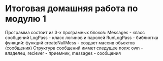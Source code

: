 Итоговая домашняя работа по модулю 1
====================================

Программа состоит из 3-х програмных блоков:
Messages - класс сообщений
LogPass - класс логинов и паролей
RunLogPass - библиотка функций:
   функций createNullMess - создает массив обьектов (сообщения)
   Структура сообщений иммет следущее поля: own - владелец, 
   reciever - приемник, messages - сообщения 
			  
 